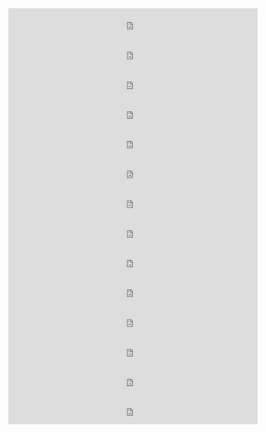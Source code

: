 <div>
<iframe width="100%" height="60" src="https://www.mixcloud.com/widget/iframe/?hide_cover=1&mini=1&feed=%2Faxlfc%2Fcasa-lola-jam-session-na-x%2F" frameborder="0" ></iframe>
<iframe width="100%" height="60" src="https://www.mixcloud.com/widget/iframe/?feed=https%3A%2F%2Fwww.mixcloud.com%2Faxlfc%2Fcasa-lola-jam-session-na-x%2F" frameborder="0"></iframe>
 <iframe width="100%" height="60" src="https://www.mixcloud.com/widget/iframe/?feed=https%3A%2F%2Fwww.mixcloud.com%2Faxlfc%2Fcasa-lola-jam-sessions-na-x-1%2F" frameborder="0"></iframe>
 <iframe width="100%" height="60" src="https://www.mixcloud.com/widget/iframe/?feed=https%3A%2F%2Fwww.mixcloud.com%2Faxlfc%2Fcasa-lola-jam-sessions-na-x-2%2F" frameborder="0"></iframe>
 <iframe width="100%" height="60" src="https://www.mixcloud.com/widget/iframe/?feed=https%3A%2F%2Fwww.mixcloud.com%2Faxlfc%2Fcasa-lola-jam-sessions-na-x-35%2F" frameborder="0"></iframe>
 <iframe width="100%" height="60" src="https://www.mixcloud.com/widget/iframe/?feed=https%3A%2F%2Fwww.mixcloud.com%2Faxlfc%2Fcasa-lola-jam-sessions-na-x-23%2F" frameborder="0"></iframe>
 <iframe width="100%" height="60" src="https://www.mixcloud.com/widget/iframe/?feed=https%3A%2F%2Fwww.mixcloud.com%2Faxlfc%2Fcasa-lola-jam-sessions-na-x-13%2F" frameborder="0"></iframe>
 <iframe width="100%" height="60" src="https://www.mixcloud.com/widget/iframe/?feed=https%3A%2F%2Fwww.mixcloud.com%2Faxlfc%2Fcasa-lola-jam-sessions-na-x-33%2F" frameborder="0"></iframe>
 <iframe width="100%" height="60" src="https://www.mixcloud.com/widget/iframe/?feed=https%3A%2F%2Fwww.mixcloud.com%2Faxlfc%2Fcasa-lola-jam-sessions-na-x-%25CF%2580%2F" frameborder="0"></iframe>
 <iframe width="100%" height="60" src="https://www.mixcloud.com/widget/iframe/?feed=https%3A%2F%2Fwww.mixcloud.com%2Faxlfc%2Fcasa-lola-jam-sessions-na-x-iv%2F" frameborder="0"></iframe>
 <iframe width="100%" height="60" src="https://www.mixcloud.com/widget/iframe/?feed=https%3A%2F%2Fwww.mixcloud.com%2Faxlfc%2Fcasa-lola-jam-sessions-na-x-iv-34%2F" frameborder="0"></iframe>
 <iframe width="100%" height="60" src="https://www.mixcloud.com/widget/iframe/?feed=https%3A%2F%2Fwww.mixcloud.com%2Faxlfc%2Fcasa-lola-jam-sessions-na-x-5%2F" frameborder="0"></iframe>
 <iframe width="100%" height="60" src="https://www.mixcloud.com/widget/iframe/?feed=https%3A%2F%2Fwww.mixcloud.com%2Faxlfc%2Fcasa-lola-jam-sessions-na-x-6%2F" frameborder="0"></iframe>
 <iframe width="100%" height="60" src="https://www.mixcloud.com/widget/iframe/?feed=https%3A%2F%2Fwww.mixcloud.com%2Faxlfc%2Fcasa-lola-jam-sessions-na-x-7%2F" frameborder="0"></iframe>
</div>